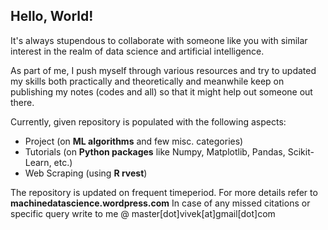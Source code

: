 ## Hello, World!

It's always stupendous to collaborate with someone like you with similar interest in the realm of data science and artificial intelligence. 

As part of me, I push myself through various resources and try to updated my skills both practically and theoretically and meanwhile keep on publishing my notes (codes and all) so that it might help out someone out there. 

Currently, given repository is populated with the following aspects:
* Project (on **ML algorithms** and few misc. categories)
* Tutorials (on **Python packages** like Numpy, Matplotlib, Pandas, Scikit-Learn, etc.)
* Web Scraping (using **R rvest**)

The repository is updated on frequent timeperiod. For more details refer to **machinedatascience.wordpress.com**
In case of any missed citations or specific query write to me @ master[dot]vivek[at]gmail[dot]com
